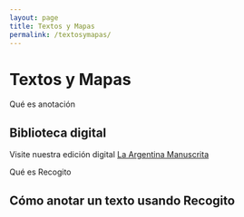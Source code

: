 ```yaml
---
layout: page
title: Textos y Mapas
permalink: /textosymapas/
---
```


# Textos y Mapas

Qué es anotación

## Biblioteca digital

Visite nuestra edición digital [La Argentina Manuscrita](/argentina-manuscrita)


Qué es Recogito

## Cómo anotar un texto usando Recogito

<!-- <iframe width="420" height="315" src="https://www.youtube.com/watch?v=8LgHQxqZiF0" frameborder="0" allowfullscreen>
  <p>Your browser does not support iframes.</p>
</iframe>

<iframe width="420" height="315" src="https://www.youtube.com/watch?v=AgE3KcrxTfw" frameborder="0" allowfullscreen>
  <p>Your browser does not support iframes.</p>
</iframe>

<iframe width="420" height="315" src="https://www.youtube.com/watch?v=rrgc2cYyZjw" frameborder="0" allowfullscreen>
  <p>Your browser does not support iframes.</p>
</iframe> -->